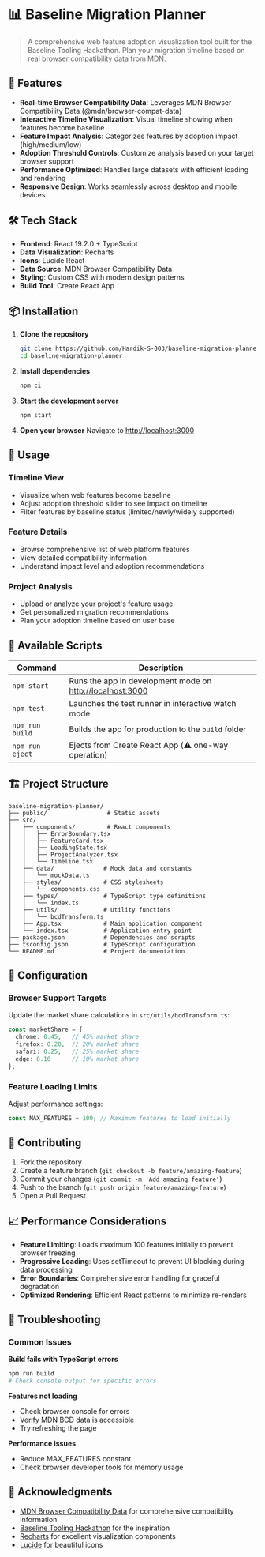 # 📊 Baseline Migration Planner

> A comprehensive web feature adoption visualization tool built for the Baseline Tooling Hackathon. Plan your migration timeline based on real browser compatibility data from MDN.


## 🚀 Features

- **Real-time Browser Compatibility Data**: Leverages MDN Browser Compatibility Data (@mdn/browser-compat-data)
- **Interactive Timeline Visualization**: Visual timeline showing when features become baseline
- **Feature Impact Analysis**: Categorizes features by adoption impact (high/medium/low)
- **Adoption Threshold Controls**: Customize analysis based on your target browser support
- **Performance Optimized**: Handles large datasets with efficient loading and rendering
- **Responsive Design**: Works seamlessly across desktop and mobile devices

## 🛠 Tech Stack

- **Frontend**: React 19.2.0 + TypeScript
- **Data Visualization**: Recharts
- **Icons**: Lucide React
- **Data Source**: MDN Browser Compatibility Data
- **Styling**: Custom CSS with modern design patterns
- **Build Tool**: Create React App

## 📦 Installation

1. **Clone the repository**
   ```bash
   git clone https://github.com/Hardik-S-003/baseline-migration-planner.git
   cd baseline-migration-planner
   ```

2. **Install dependencies**
   ```bash
   npm ci
   ```

3. **Start the development server**
   ```bash
   npm start
   ```

4. **Open your browser**
   Navigate to [http://localhost:3000](http://localhost:3000)

## 🎯 Usage

### Timeline View
- Visualize when web features become baseline
- Adjust adoption threshold slider to see impact on timeline
- Filter features by baseline status (limited/newly/widely supported)

### Feature Details
- Browse comprehensive list of web platform features
- View detailed compatibility information
- Understand impact level and adoption recommendations

### Project Analysis
- Upload or analyze your project's feature usage
- Get personalized migration recommendations
- Plan your adoption timeline based on user base

## 📝 Available Scripts

| Command | Description |
|---------|-------------|
| `npm start` | Runs the app in development mode on [http://localhost:3000](http://localhost:3000) |
| `npm test` | Launches the test runner in interactive watch mode |
| `npm run build` | Builds the app for production to the `build` folder |
| `npm run eject` | Ejects from Create React App (⚠️ one-way operation) |

## 🏗 Project Structure

```
baseline-migration-planner/
├── public/                 # Static assets
├── src/
│   ├── components/         # React components
│   │   ├── ErrorBoundary.tsx
│   │   ├── FeatureCard.tsx
│   │   ├── LoadingState.tsx
│   │   ├── ProjectAnalyzer.tsx
│   │   └── Timeline.tsx
│   ├── data/              # Mock data and constants
│   │   └── mockData.ts
│   ├── styles/            # CSS stylesheets
│   │   └── components.css
│   ├── types/             # TypeScript type definitions
│   │   └── index.ts
│   ├── utils/             # Utility functions
│   │   └── bcdTransform.ts
│   ├── App.tsx            # Main application component
│   └── index.tsx          # Application entry point
├── package.json           # Dependencies and scripts
├── tsconfig.json          # TypeScript configuration
└── README.md              # Project documentation
```

## 🔧 Configuration

### Browser Support Targets
Update the market share calculations in `src/utils/bcdTransform.ts`:

```typescript
const marketShare = {
  chrome: 0.45,   // 45% market share
  firefox: 0.20,  // 20% market share
  safari: 0.25,   // 25% market share
  edge: 0.10      // 10% market share
};
```

### Feature Loading Limits
Adjust performance settings:

```typescript
const MAX_FEATURES = 100; // Maximum features to load initially
```

## 🤝 Contributing

1. Fork the repository
2. Create a feature branch (`git checkout -b feature/amazing-feature`)
3. Commit your changes (`git commit -m 'Add amazing feature'`)
4. Push to the branch (`git push origin feature/amazing-feature`)
5. Open a Pull Request

## 📈 Performance Considerations

- **Feature Limiting**: Loads maximum 100 features initially to prevent browser freezing
- **Progressive Loading**: Uses setTimeout to prevent UI blocking during data processing
- **Error Boundaries**: Comprehensive error handling for graceful degradation
- **Optimized Rendering**: Efficient React patterns to minimize re-renders

## 🐛 Troubleshooting

### Common Issues

**Build fails with TypeScript errors**
```bash
npm run build
# Check console output for specific errors
```

**Features not loading**
- Check browser console for errors
- Verify MDN BCD data is accessible
- Try refreshing the page

**Performance issues**
- Reduce MAX_FEATURES constant
- Check browser developer tools for memory usage

## 🙏 Acknowledgments

- [MDN Browser Compatibility Data](https://github.com/mdn/browser-compat-data) for comprehensive compatibility information
- [Baseline Tooling Hackathon](https://github.com/web-platform-dx/baseline-tooling-hackathon) for the inspiration
- [Recharts](https://recharts.org/) for excellent visualization components
- [Lucide](https://lucide.dev/) for beautiful icons

